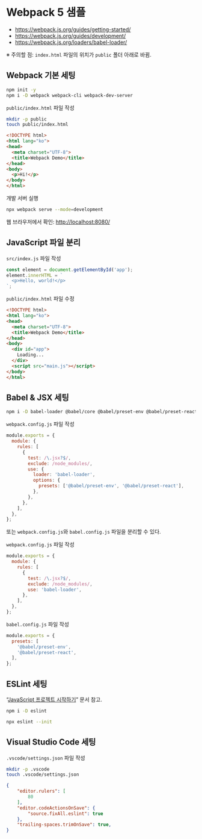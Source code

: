 # Webpack 5 샘플

- <https://webpack.js.org/guides/getting-started/>
- <https://webpack.js.org/guides/development/>
- <https://webpack.js.org/loaders/babel-loader/>

※ 주의할 점:
`index.html` 파일의 위치가 `public` 폴더 아래로 바뀜.

## Webpack 기본 세팅

```bash
npm init -y
npm i -D webpack webpack-cli webpack-dev-server
```

`public/index.html` 파일 작성

```bash
mkdir -p public
touch public/index.html
```

```html
<!DOCTYPE html>
<html lang="ko">
<head>
  <meta charset="UTF-8">
  <title>Webpack Demo</title>
</head>
<body>
  <p>Hi!</p>
</body>
</html>
```

개발 서버 실행

```bash
npx webpack serve --mode=development
```

웹 브라우저에서 확인: <http://localhost:8080/>

## JavaScript 파일 분리

`src/index.js` 파일 작성

```javascript
const element = document.getElementById('app');
element.innerHTML = `
  <p>Hello, world!</p>
`;
```

`public/index.html` 파일 수정

```html
<!DOCTYPE html>
<html lang="ko">
<head>
  <meta charset="UTF-8">
  <title>Webpack Demo</title>
</head>
<body>
  <div id="app">
    Loading...
  </div>
  <script src="main.js"></script>
</body>
</html>
```

## Babel & JSX 세팅

```bash
npm i -D babel-loader @babel/core @babel/preset-env @babel/preset-react
```

`webpack.config.js` 파일 작성

```javascript
module.exports = {
  module: {
    rules: [
      {
        test: /\.jsx?$/,
        exclude: /node_modules/,
        use: {
          loader: 'babel-loader',
          options: {
            presets: ['@babel/preset-env', '@babel/preset-react'],
          },
        },
      },
    ],
  },
};
```

또는 `webpack.config.js`와 `babel.config.js` 파일을 분리할 수 있다.

`webpack.config.js` 파일 작성

```javascript
module.exports = {
  module: {
    rules: [
      {
        test: /\.jsx?$/,
        exclude: /node_modules/,
        use: 'babel-loader',
      },
    ],
  },
};
```

`babel.config.js` 파일 작성

```javascript
module.exports = {
  presets: [
    '@babel/preset-env',
    '@babel/preset-react',
  ],
};
```

## ESLint 세팅

“[JavaScript 프로젝트 시작하기](https://github.com/ahastudio/til/blob/main/javascript/20181212-setup-javascript-project.md)”
문서 참고.

```bash
npm i -D eslint

npx eslint --init
```

## Visual Studio Code 세팅

`.vscode/settings.json` 파일 작성

```bash
mkdir -p .vscode
touch .vscode/settings.json
```

```json
{
    "editor.rulers": [
        80
    ],
    "editor.codeActionsOnSave": {
        "source.fixAll.eslint": true
    },
    "trailing-spaces.trimOnSave": true,
}
```
